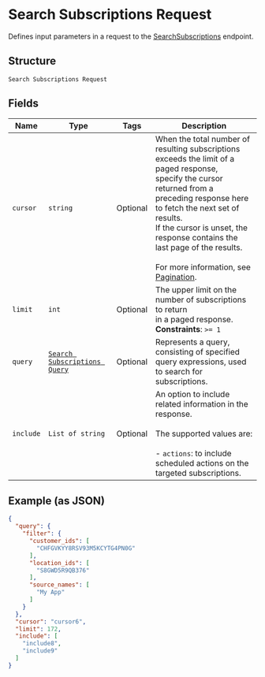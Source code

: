 
# Search Subscriptions Request

Defines input parameters in a request to the
[SearchSubscriptions](../../doc/api/subscriptions.md#search-subscriptions) endpoint.

## Structure

`Search Subscriptions Request`

## Fields

| Name | Type | Tags | Description |
|  --- | --- | --- | --- |
| `cursor` | `string` | Optional | When the total number of resulting subscriptions exceeds the limit of a paged response,<br>specify the cursor returned from a preceding response here to fetch the next set of results.<br>If the cursor is unset, the response contains the last page of the results.<br><br>For more information, see [Pagination](https://developer.squareup.com/docs/working-with-apis/pagination). |
| `limit` | `int` | Optional | The upper limit on the number of subscriptions to return<br>in a paged response.<br>**Constraints**: `>= 1` |
| `query` | [`Search Subscriptions Query`](../../doc/models/search-subscriptions-query.md) | Optional | Represents a query, consisting of specified query expressions, used to search for subscriptions. |
| `include` | `List of string` | Optional | An option to include related information in the response.<br><br>The supported values are:<br><br>- `actions`: to include scheduled actions on the targeted subscriptions. |

## Example (as JSON)

```json
{
  "query": {
    "filter": {
      "customer_ids": [
        "CHFGVKYY8RSV93M5KCYTG4PN0G"
      ],
      "location_ids": [
        "S8GWD5R9QB376"
      ],
      "source_names": [
        "My App"
      ]
    }
  },
  "cursor": "cursor6",
  "limit": 172,
  "include": [
    "include8",
    "include9"
  ]
}
```

